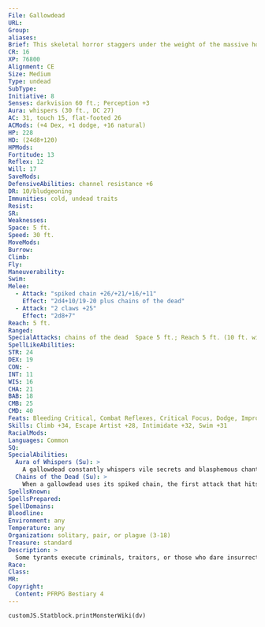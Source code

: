 ```yaml
---
File: Gallowdead
URL: 
Group: 
aliases: 
Brief: This skeletal horror staggers under the weight of the massive hook and chain impaling the bones of its midsection.
CR: 16
XP: 76800
Alignment: CE
Size: Medium
Type: undead
SubType: 
Initiative: 8
Senses: darkvision 60 ft.; Perception +3
Aura: whispers (30 ft., DC 27)
AC: 31, touch 15, flat-footed 26
ACMods: (+4 Dex, +1 dodge, +16 natural)
HP: 228
HD: (24d8+120)
HPMods: 
Fortitude: 13
Reflex: 12
Will: 17
SaveMods: 
DefensiveAbilities: channel resistance +6
DR: 10/bludgeoning
Immunities: cold, undead traits
Resist: 
SR: 
Weaknesses: 
Space: 5 ft.
Speed: 30 ft.
MoveMods: 
Burrow: 
Climb: 
Fly: 
Maneuverability: 
Swim: 
Melee: 
  - Attack: "spiked chain +26/+21/+16/+11"
    Effect: "2d4+10/19-20 plus chains of the dead"
  - Attack: "2 claws +25"
    Effect: "2d8+7"
Reach: 5 ft.
Ranged: 
SpecialAttacks: chains of the dead  Space 5 ft.; Reach 5 ft. (10 ft. with spiked chain)
SpellLikeAbilities: 
STR: 24
DEX: 19
CON: -
INT: 11
WIS: 16
CHA: 21
BAB: 18
CMB: 25
CMD: 40
Feats: Bleeding Critical, Combat Reflexes, Critical Focus, Dodge, Improved Critical (spiked chain), Improved Initiative, Improved Vital Strike, Lunge, Power Attack, Step Up, Vital Strike, Weapon Focus (spiked chain)
Skills: Climb +34, Escape Artist +28, Intimidate +32, Swim +31
RacialMods: 
Languages: Common
SQ: 
SpecialAbilities:
  Aura of Whispers (Su): >
    A gallowdead constantly whispers vile secrets and blasphemous chants. Any creature within 30 feet of a gallowdead must succeed at a DC 27 Will save or be shaken for 1d4 rounds. Already shaken creatures that fail this saving throw become nauseated by the secrets revealed. Each round, an affected creature can make a new Will save to recover from the effect-once a creature recovers from a gallowdead's whispers, it is immune to this ability for 24 hours. Each overlapping whisper aura from additional gallowdead increases the save DC by 2. This is a language-based sonic effect. The save DC is Charisma-based.
  Chains of the Dead (Su): >
    When a gallowdead uses its spiked chain, the first attack that hits a foe during the gallowdead's turn deals an extra 12d6 points of negative energy damage (Will DC 27 half). This has no effect on undead creatures. In addition, the gallowdead can make a free combat maneuver check against its target with a +4 racial bonus. If the check succeeds, the target becomes grappled, but the gallowdead doesn't gain the grappled condition. The gallowdead can make a free combat maneuver check each round to maintain its grip on the victim, but can't take any special grapple actions against the victim except the move special action. When grappling a victim in this way, the gallowdead can't attack with its spiked chain. The save DC is Charisma-based.
SpellsKnown: 
SpellsPrepared: 
SpellDomains: 
Bloodline: 
Environment: any
Temperature: any
Organization: solitary, pair, or plague (3-18)
Treasure: standard
Description: >
  Some tyrants execute criminals, traitors, or those who dare insurrection on the end of hooked and spiked chains. Leaving the criminal to painfully hang and rot sends a message to those who would dare commit the same crimes. Sometimes such savage deaths have a strange and terrible consequence: the victim rises, grabs the instrument of its execution, and becomes a servant of those who condemned it.
Race: 
Class: 
MR: 
Copyright:
  Content: PFRPG Bestiary 4
---
```

```dataviewjs
customJS.Statblock.printMonsterWiki(dv)
```
